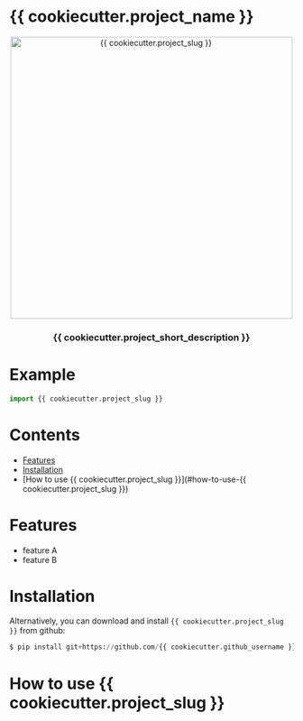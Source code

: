 
# {{ cookiecutter.project_name }}


<p align="center">
  <img  alt="{{ cookiecutter.project_slug }}" align="center" height="500" src="docs/{{ cookiecutter.project_slug }}.png" />
   <h3 align="center">{{ cookiecutter.project_short_description }}</h3>
<p>

<!-- <p id="Badges" align="center">
  <a alt="Platform" href="https://pypi.org/project/{{ cookiecutter.project_slug }}/">
    <img alt="PyPI - Python Version" src="https://img.shields.io/pypi/pyversions/{{ cookiecutter.project_slug }}">
  </a>
  <a alt="GH actions" href="https://github.com/{{ cookiecutter.github_username }}/{{ cookiecutter.project_slug }}/actions">
    <img alt="GitHub Workflow Status" src="https://img.shields.io/github/workflow/status/{{ cookiecutter.github_username }}/{{ cookiecutter.project_slug }}/Continuos%20Integration">
  </a>
  <a alt="GH Release" href="https://github.com/{{ cookiecutter.github_username }}/{{ cookiecutter.project_slug }}/releases">
    <img src="https://img.shields.io/github/v/release/{{ cookiecutter.github_username }}/{{ cookiecutter.project_slug }}" />
  </a>
  <a alt="Codecov" href="https://app.codecov.io/gh/{{ cookiecutter.github_username }}/{{ cookiecutter.project_slug }}">
    <img src="https://img.shields.io/codecov/c/github/{{ cookiecutter.github_username }}/{{ cookiecutter.project_slug }}" />
  </a>
</p> -->


<!-- PYPI-DOCS:START -->

# Example

```python
import {{ cookiecutter.project_slug }}


```

# Contents
- [Features](#features)
- [Installation](#installation)
- [How to use {{ cookiecutter.project_slug }}](#how-to-use-{{ cookiecutter.project_slug }})


# Features

- feature A
- feature B

# Installation

<!-- You can install {{ cookiecutter.project_name }} with pip.

```python
$ pip install {{ cookiecutter.project_slug }}
``` -->

Alternatively, you can download and install `{{ cookiecutter.project_slug }}` from github:

```python
$ pip install git+https://github.com/{{ cookiecutter.github_username }}/{{ cookiecutter.project_slug }}
```

# How to use {{ cookiecutter.project_slug }}




<!-- PYPI-Docs:END -->
